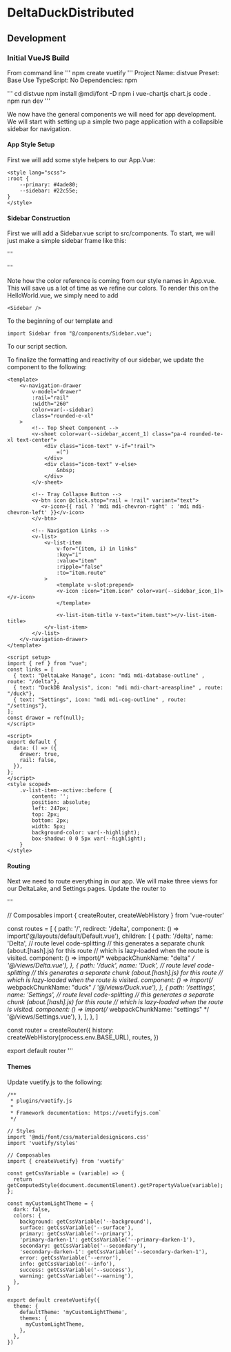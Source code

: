 # DeltaDuckDistributed

## Development

### Initial VueJS Build
From command line
'''
npm create vuetify
'''
Project Name: distvue
Preset: Base
Use TypeScript: No
Dependencies: npm

'''
cd distvue
npm install @mdi/font -D
npm i vue-chartjs chart.js
code .
npm run dev
'''

We now have the general components we will need for app development.
We will start with setting up a simple two page application with a collapsible
sidebar for navigation. 

#### App Style Setup

First we will add some style helpers to our App.Vue:

```
<style lang="scss">
:root {
	--primary: #4ade80;
	--sidebar: #22c55e;
}
</style>
```

#### Sidebar Construction

First we will add a Sidebar.vue script to src/components. To start, we will just make a simple sidebar frame like this:

'''
<template>
    <v-navigation-drawer v-model="drawer" :rail="rail" color=var(--sidebar) class="rounded-e-xl">
    </v-navigation-drawer>
</template>

<script setup>
import { ref } from "vue";

const drawer = ref(null);
</script>
'''

Note how the color reference is coming from our style names in App.vue. This will save us a lot of time as we refine our
colors. To render this on the HelloWorld.vue, we simply need to add

```
<Sidebar />
```
To the beginning of our template and 

```
import Sidebar from "@/components/Sidebar.vue";
```

To our script section. 

To finalize the formatting and reactivity of our sidebar, we update the component to the following:

```
<template>
    <v-navigation-drawer 
        v-model="drawer" 
        :rail="rail"
        :width="260" 
        color=var(--sidebar) 
        class="rounded-e-xl"
    >
        <!-- Top Sheet Component -->
        <v-sheet color=var(--sidebar_accent_1) class="pa-4 rounded-te-xl text-center">
            <div class="icon-text" v-if="!rail">
                =(^)
            </div>
            <div class="icon-text" v-else>
                &nbsp;
            </div>
        </v-sheet>
        
        <!-- Tray Collapse Button -->
        <v-btn icon @click.stop="rail = !rail" variant="text">
           <v-icon>{{ rail ? 'mdi mdi-chevron-right' : 'mdi mdi-chevron-left' }}</v-icon>
        </v-btn>

        <!-- Navigation Links -->
        <v-list>
            <v-list-item
                v-for="(item, i) in links"
                :key="i"
                :value="item"
                :ripple="false"
                :to="item.route"
            >
                <template v-slot:prepend>
                <v-icon :icon="item.icon" color=var(--sidebar_icon_1)></v-icon>
                </template>

                <v-list-item-title v-text="item.text"></v-list-item-title>
            </v-list-item>
        </v-list>
    </v-navigation-drawer>
</template>

<script setup>
import { ref } from "vue";
const links = [
  { text: "DeltaLake Manage", icon: "mdi mdi-database-outline" , route: "/delta"},
  { text: "DuckDB Analysis", icon: "mdi mdi-chart-areaspline" , route: "/duck"},
  { text: "Settings", icon: "mdi mdi-cog-outline" , route: "/settings"},
];
const drawer = ref(null);
</script>

<script>
export default {
  data: () => ({
    drawer: true,
    rail: false,
  }),
};
</script>
<style scoped>
    .v-list-item--active::before {
        content: '';
        position: absolute;
        left: 247px;
        top: 2px;
        bottom: 2px;
        width: 5px;
        background-color: var(--highlight); 
        box-shadow: 0 0 5px var(--highlight);
    }
</style>
```

#### Routing

Next we need to route everything in our app. We will make three views for our DeltaLake, and Settings pages. Update the router to

'''

// Composables
import { createRouter, createWebHistory } from 'vue-router'

const routes = [
  {
    path: '/',
    redirect: '/delta',
    component: () => import('@/layouts/default/Default.vue'),
    children: [
      {
        path: '/delta',
        name: 'Delta',
        // route level code-splitting
        // this generates a separate chunk (about.[hash].js) for this route
        // which is lazy-loaded when the route is visited.
        component: () => import(/* webpackChunkName: "delta" */ '@/views/Delta.vue'),
      },
      {
        path: '/duck',
        name: 'Duck',
        // route level code-splitting
        // this generates a separate chunk (about.[hash].js) for this route
        // which is lazy-loaded when the route is visited.
        component: () => import(/* webpackChunkName: "duck" */ '@/views/Duck.vue'),
      },
      {
        path: '/settings',
        name: 'Settings',
        // route level code-splitting
        // this generates a separate chunk (about.[hash].js) for this route
        // which is lazy-loaded when the route is visited.
        component: () => import(/* webpackChunkName: "settings" */ '@/views/Settings.vue'),
      },
    ],
  },
]

const router = createRouter({
  history: createWebHistory(process.env.BASE_URL),
  routes,
})

export default router
'''

#### Themes

Update vuetify.js to the following:

```
/**
 * plugins/vuetify.js
 *
 * Framework documentation: https://vuetifyjs.com`
 */

// Styles
import '@mdi/font/css/materialdesignicons.css'
import 'vuetify/styles'

// Composables
import { createVuetify} from 'vuetify'

const getCssVariable = (variable) => {
  return getComputedStyle(document.documentElement).getPropertyValue(variable);
};

const myCustomLightTheme = {
  dark: false,
  colors: {
    background: getCssVariable('--background'),
    surface: getCssVariable('--surface'),
    primary: getCssVariable('--primary'),
    'primary-darken-1': getCssVariable('--primary-darken-1'),
    secondary: getCssVariable('--secondary'),
    'secondary-darken-1': getCssVariable('--secondary-darken-1'),
    error: getCssVariable('--error'),
    info: getCssVariable('--info'),
    success: getCssVariable('--success'),
    warning: getCssVariable('--warning'),
  },
}

export default createVuetify({
  theme: {
    defaultTheme: 'myCustomLightTheme',
    themes: {
      myCustomLightTheme,
    },
  },
})
```